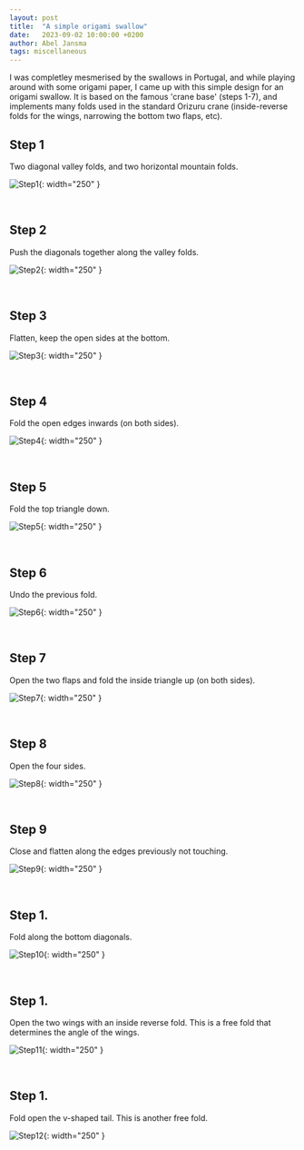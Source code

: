 ```yaml
---
layout: post
title:  "A simple origami swallow"
date:   2023-09-02 10:00:00 +0200
author: Abel Jansma
tags: miscellaneous
---
```


I was completley mesmerised by the swallows in Portugal, and while playing around with some origami paper, I came up with this simple design for an origami swallow. It is based on the famous 'crane base' (steps 1-7), and implements many folds used in the standard Orizuru crane (inside-reverse folds for the wings, narrowing the bottom two flaps, etc). 

## Step 1 

Two diagonal valley folds, and two horizontal mountain folds. 


![Step1](/assets/origami_swallow/step1.jpeg){: width="250" }


<br>


## Step 2 

Push the diagonals together along the valley folds.


![Step2](/assets/origami_swallow/step2.jpeg){: width="250" }


<br>


## Step 3 

Flatten, keep the open sides at the bottom. 


![Step3](/assets/origami_swallow/step3.jpeg){: width="250" }


<br>


## Step 4 

Fold the open edges inwards (on both sides).


![Step4](/assets/origami_swallow/step4.jpeg){: width="250" }


<br>


## Step 5 

Fold the top triangle down.


![Step5](/assets/origami_swallow/step5.jpeg){: width="250" }


<br>


## Step 6 

Undo the previous fold.


![Step6](/assets/origami_swallow/step6.jpeg){: width="250" }


<br>


## Step 7 

Open the two flaps and fold the inside triangle up (on both sides). 


![Step7](/assets/origami_swallow/step7.jpeg){: width="250" }


<br>


## Step 8 

Open the four sides. 


![Step8](/assets/origami_swallow/step8.jpeg){: width="250" }


<br>


## Step 9 

Close and flatten along the edges previously not touching. 


![Step9](/assets/origami_swallow/step9.jpeg){: width="250" }


<br>


## Step 1.

 Fold along the bottom diagonals.


![Step10](/assets/origami_swallow/step10.jpeg){: width="250" }


<br>


## Step 1.

 Open the two wings with an inside reverse fold. This is a free fold that determines the angle of the wings.


![Step11](/assets/origami_swallow/step11.jpeg){: width="250" }


<br>


## Step 1.

 Fold open the v-shaped tail. This is another free fold. 


![Step12](/assets/origami_swallow/step12.jpeg){: width="250" }


<br>



